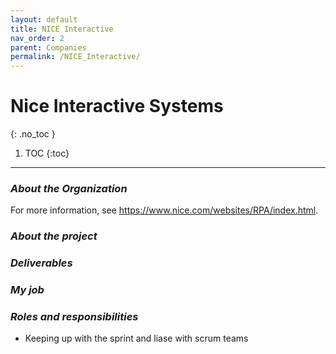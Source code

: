```yaml
---
layout: default
title: NICE Interactive
nav_order: 2
parent: Companies
permalink: /NICE_Interactive/
---
```

# Nice Interactive Systems
{: .no_toc }
1. TOC
  {:toc}
---
### ***About the Organization***

For more information, see https://www.nice.com/websites/RPA/index.html.



### ***About the project***



### ***Deliverables***

### ***My job***

### ***Roles and responsibilities***

- Keeping up with the sprint and liase with scrum teams
